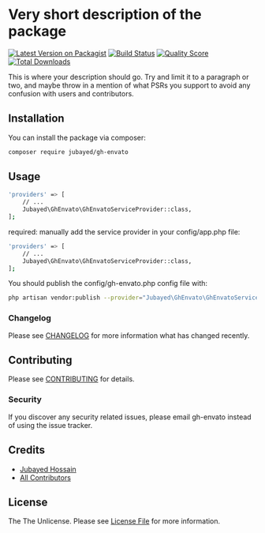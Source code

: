 # Very short description of the package

[![Latest Version on Packagist](https://img.shields.io/packagist/v/jubayed/gh-envato.svg?style=flat-square)](https://packagist.org/packages/jubayed/gh-envato)
[![Build Status](https://img.shields.io/travis/jubayed/gh-envato/master.svg?style=flat-square)](https://travis-ci.org/jubayed/gh-envato)
[![Quality Score](https://img.shields.io/scrutinizer/g/jubayed/gh-envato.svg?style=flat-square)](https://scrutinizer-ci.com/g/jubayed/gh-envato)
[![Total Downloads](https://img.shields.io/packagist/dt/jubayed/gh-envato.svg?style=flat-square)](https://packagist.org/packages/jubayed/gh-envato)

This is where your description should go. Try and limit it to a paragraph or two, and maybe throw in a mention of what PSRs you support to avoid any confusion with users and contributors.

## Installation

You can install the package via composer:

```bash
composer require jubayed/gh-envato
```

## Usage

``` bash
'providers' => [
    // ...
    Jubayed\GhEnvato\GhEnvatoServiceProvider::class,
];
```

required: manually add the service provider in your config/app.php file:

``` bash
'providers' => [
    // ...
    Jubayed\GhEnvato\GhEnvatoServiceProvider::class,
];
```

You should publish the config/gh-envato.php config file with:

``` bash
php artisan vendor:publish --provider="Jubayed\GhEnvato\GhEnvatoServiceProvider" --tag=config
```

### Changelog

Please see [CHANGELOG](CHANGELOG.md) for more information what has changed recently.

## Contributing

Please see [CONTRIBUTING](CONTRIBUTING.md) for details.

### Security

If you discover any security related issues, please email gh-envato instead of using the issue tracker.

## Credits

- [Jubayed Hossain](https://github.com/jubayed/gh-envato)
- [All Contributors](../../contributors)

## License

The The Unlicense. Please see [License File](LICENSE.md) for more information.
